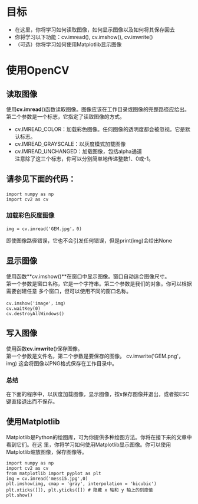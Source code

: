 # 目标
* 在这里，你将学习如何读取图像，如何显示图像以及如何将其保存回去  
* 你将学习以下功能：cv.imread(), cv.imshow(), cv.imwrite()  
* （可选）你将学习如何使用Matplotlib显示图像  

# 使用OpenCV
## 读取图像
使用**cv.imread**()函数读取图像。图像应该在工作目录或图像的完整路径应给出。  
第二个参数是一个标志，它指定了读取图像的方式。  
* cv.IMREAD_COLOR：加载彩色图像。任何图像的透明度都会被忽视。它是默认标志。  
* cv.IMREAD_GRAYSCALE：以灰度模式加载图像  
* cv.IMREAD_UNCHANGED：加载图像，包括alpha通道  
注意除了这三个标志，你可以分别简单地传递整数1、0或-1。  

## 请参见下面的代码：
```Ｐｙｔｈｏｎ
import numpy as np　　
import cv2 as cv
```
### 加载彩色灰度图像
```Ｐｙｔｈｏｎ
img = cv.imread('GEM.jpg'，0)
```
即使图像路径错误，它也不会引发任何错误，但是print(img)会给出None

## 显示图像
使用函数**cv.imshow()**在窗口中显示图像。窗口自动适合图像尺寸。  
第一个参数是窗口名称，它是一个字符串。第二个参数是我们的对象。你可以根据需要创建任意
多个窗口，但可以使用不同的窗口名称。  
```Ｐｙｔｈｏｎ
cv.imshow('image'，img）
cv.waitKey(0)
cv.destroyAllWindows()
```

## 写入图像
使用函数**cv.imwrite**()保存图像。  
第一个参数是文件名，第二个参数是要保存的图像。 cv.imwrite('GEM.png'，img)
这会将图像以PNG格式保存在工作目录中。
### 总结
在下面的程序中，以灰度加载图像，显示图像，按s保存图像并退出，或者按ESC键直接退出而不保存。

## 使用Matplotlib
Matplotlib是Python的绘图库，可为你提供多种绘图方法。你将在接下来的文章中看到它们。在这
里，你将学习如何使用Matplotlib显示图像。你可以使用Matplotlib缩放图像，保存图像等。

```
import numpy as np
import cv2 as cv
from matplotlib import pyplot as plt
img = cv.imread('messi5.jpg',0)
plt.imshow(img, cmap = 'gray', interpolation = 'bicubic')
plt.xticks([]), plt.yticks([]) # 隐藏 x 轴和 y 轴上的刻度值
plt.show()
```

